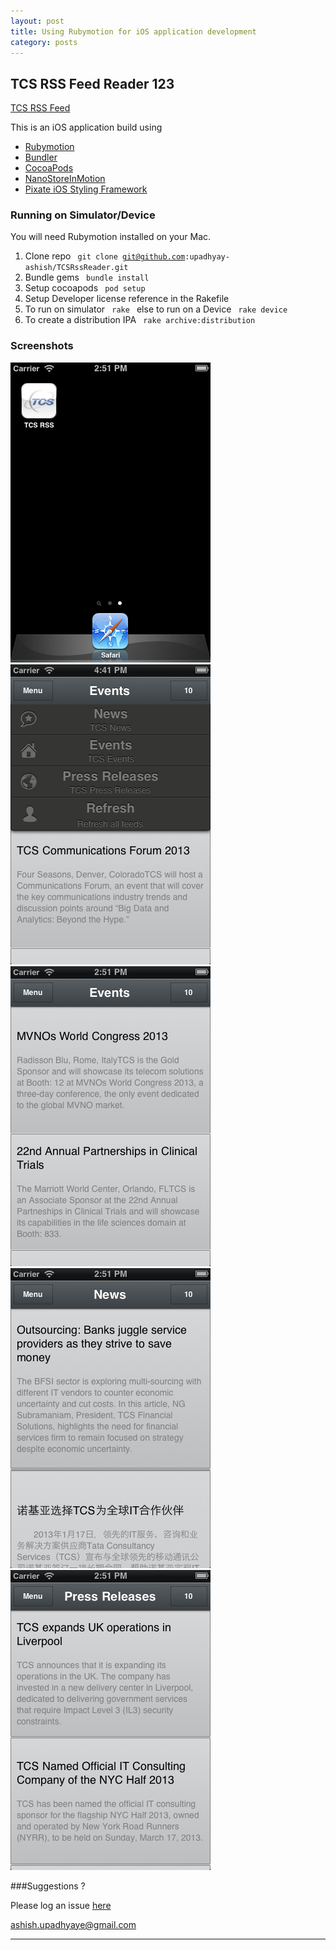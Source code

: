 ```yaml
---
layout: post
title: Using Rubymotion for iOS application development
category: posts
---
```

## TCS RSS Feed Reader  123

[TCS RSS Feed](https://github.com/upadhyay-ashish/TCSRssReader)

This is an iOS application build using 

+ [Rubymotion](http://rubymotion.com/)
+ [Bundler](http://gembundler.com/)
+ [CocoaPods](http://cocoapods.org/)
+ [NanoStoreInMotion](https://github.com/siuying/NanoStoreInMotion)
+ [Pixate iOS Styling Framework](www.pixate.com)

### Running on Simulator/Device

You will need Rubymotion installed on your Mac.

  1. Clone repo <code> git clone git@github.com:upadhyay-ashish/TCSRssReader.git</code>
  2. Bundle gems <code> bundle install </code>
  3. Setup cocoapods <code> pod setup </code>
  4. Setup Developer license reference in the Rakefile 
  5. To run on simulator <code> rake </code> else to run on a Device <code> rake device </code>
  6. To create a distribution IPA <code> rake archive:distribution </code>
  

### Screenshots 

  ![Alt Icon](/images/March-23-2013/icon.png)  ![Alt Icon](/images/March-23-2013/menu.png)  
  ![Alt Icon](/images/March-23-2013/events.png)  ![Alt Icon](/images/March-23-2013/news.png)   
  ![Alt Icon](/images/March-23-2013/press_releases.png)  


###Suggestions ?

Please log an issue [here](https://github.com/upadhyay-ashish/TCSRssReader/issues)

[ashish.upadhyaye@gmail.com](ashish.upadhyaye@gmail.com)


---
